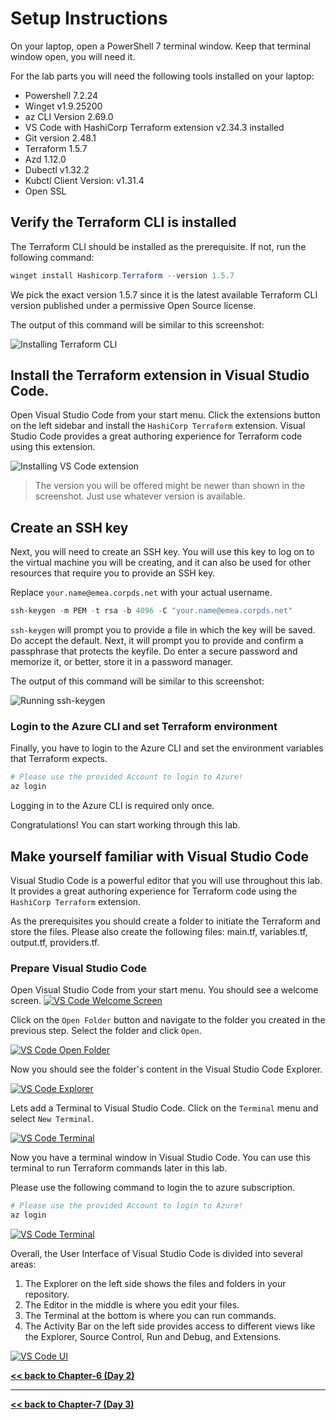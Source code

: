 # Setup Instructions

On your laptop, open a PowerShell 7 terminal window. Keep that terminal window open, you will need it.

For the lab parts you will need the following tools installed on your laptop:
- Powershell 7.2.24
- Winget v1.9.25200
- az CLI Version 2.69.0
- VS Code with HashiCorp Terraform extension v2.34.3 installed
- Git version 2.48.1
- Terraform 1.5.7
- Azd 1.12.0
- Dubectl v1.32.2
- Kubctl Client Version: v1.31.4
- Open SSL


## Verify the Terraform CLI is installed
The Terraform CLI should be installed as the prerequisite. If not, run the following command:

```powershell
winget install Hashicorp.Terraform --version 1.5.7
```

We pick the exact version 1.5.7 since it is the latest available Terraform CLI version published under a permissive Open Source license.

The output of this command will be similar to this screenshot:

![Installing Terraform CLI](media/install-terraform-cli.png)

## Install the Terraform extension in Visual Studio Code.
Open Visual Studio Code from your start menu. Click the extensions button on the left sidebar and install the `HashiCorp Terraform` extension. Visual Studio Code provides a great authoring experience for Terraform code using this extension.

![Installing VS Code extension](media/install-terraform-extension.png)

> The version you will be offered might be newer than shown in the screenshot. Just use whatever version is available.

## Create an SSH key
Next, you will need to create an SSH key. You will use this key to log on to the virtual machine you will be creating, and it can also be used for other resources that require you to provide an SSH key.

Replace `your.name@emea.corpds.net` with your actual username.

```powershell
ssh-keygen -m PEM -t rsa -b 4096 -C "your.name@emea.corpds.net"
```
`ssh-keygen` will prompt you to provide a file in which the key will be saved. Do accept the default.
Next, it will prompt you to provide and confirm a passphrase that protects the keyfile. Do enter a secure password and memorize it,
or better, store it in a password manager.

The output of this command will be similar to this screenshot:

![Running ssh-keygen](media/ssh-keygen.png)

### Login to the Azure CLI and set Terraform environment
Finally, you have to login to the Azure CLI and set the environment variables that Terraform expects. 

```powershell
# Please use the provided Account to login to Azure!
az login
```

Logging in to the Azure CLI is required only once.

Congratulations! You can start working through this lab. 

## Make yourself familiar with Visual Studio Code

Visual Studio Code is a powerful editor that you will use throughout this lab. It provides a great authoring experience for Terraform code using the `HashiCorp Terraform` extension.

As the prerequisites you should create a folder to initiate the Terraform and store the files. 
Please also create the following files: main.tf, variables.tf, output.tf, providers.tf.

### Prepare Visual Studio Code

Open Visual Studio Code from your start menu. You should see a welcome screen.
[![VS Code Welcome Screen](media/vscode-init.png)](media/vscode-init.png)

Click on the `Open Folder` button and navigate to the folder you created in the previous step. Select the folder and click `Open`.

[![VS Code Open Folder](media/vscode-open-folder.png)](media/vscode-open-folder.png)

Now you should see the folder's content in the Visual Studio Code Explorer.

[![VS Code Explorer](media/vscode-explorer.png)](media/vscode-explorer.png)

Lets add a Terminal to Visual Studio Code. Click on the `Terminal` menu and select `New Terminal`.

[![VS Code Terminal](media/vscode-terminal.png)](media/vscode-terminal.png)

Now you have a terminal window in Visual Studio Code. You can use this terminal to run Terraform commands later in this lab.

Please use the following command to login the to azure subscription.

```powershell
# Please use the provided Account to login to Azure!
az login
```

[![VS Code Terminal](media/vscode-terminal-2.png)](media/vscode-terminal-2.png)

Overall, the User Interface of Visual Studio Code is divided into several areas:

1. The Explorer on the left side shows the files and folders in your repository.
2. The Editor in the middle is where you edit your files.
3. The Terminal at the bottom is where you can run commands.
4. The Activity Bar on the left side provides access to different views like the Explorer, Source Control, Run and Debug, and Extensions.

[![VS Code UI](media/vscode-ui.png)](media/vscode-ui.png)

**[<< back to Chapter-6 (Day 2)](../chapter-6/README.md)**
___

**[<< back to Chapter-7 (Day 3)](./README.md)**
